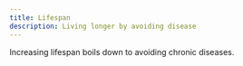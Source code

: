 ```yaml
---
title: Lifespan
description: Living longer by avoiding disease
---
```


Increasing lifespan boils down to avoiding chronic diseases.
